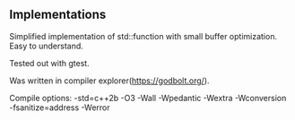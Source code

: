 ## Implementations
Simplified implementation of std::function with small buffer optimization. Easy to understand.

Tested out with gtest.

Was written in compiler explorer(https://godbolt.org/).

Compile options: -std=c++2b -O3 -Wall  -Wpedantic -Wextra -Wconversion  -fsanitize=address -Werror 